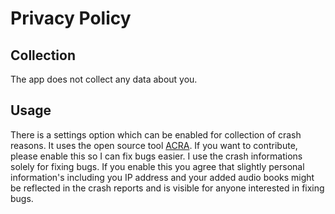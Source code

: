 # Privacy Policy
## Collection
The app does not collect any data about you.
## Usage
There is a settings option which can be enabled for collection of crash reasons. It uses the open source tool [ACRA](https://github.com/ACRA). If you want to contribute, please enable this so I can fix bugs easier.
I use the crash informations solely for fixing bugs. If you enable this you agree that slightly personal information's including you IP address and your added audio books might be reflected in the crash reports and is visible for anyone interested in fixing bugs. 
